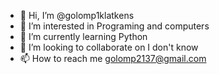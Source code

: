 - 👋 Hi, I’m @golomp1klatkens
- 👀 I’m interested in Programing and computers
- 🌱 I’m currently learning Python
- 💞️ I’m looking to collaborate on I don't know
- 📫 How to reach me golomp2137@gmail.com

<!---
golomp1klatkens/golomp1klatkens is a ✨ special ✨ repository because its `README.md` (this file) appears on your GitHub profile.
You can click the Preview link to take a look at your changes.
--->
